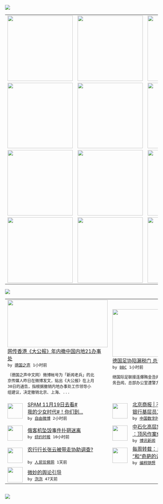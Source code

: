 

<a href="https://github.com/greatfire/z/raw/master/FreeBrowser.apk"><img src="https://raw.githubusercontent.com/greatfire/wiki/master/x/header.png" /></a><table><tr><td width="262" align="center" valign="center"><a href="https://github.com/greatfire/wiki/wiki/nyt" title="纽约时报中文网 国际纵览"><img src="https://raw.githubusercontent.com/greatfire/wiki/master/x/nyt_flag.png" width="215"/></a></td><td width="262" align="center" valign="center"><a href="https://github.com/greatfire/wiki/wiki/dw" title=""><img src="https://raw.githubusercontent.com/greatfire/wiki/master/x/dw_flag.png" width="215"/></a></td><td width="262" align="center" valign="center"><a href="https://github.com/greatfire/wiki/wiki/rmjd" title=""><img src="https://raw.githubusercontent.com/greatfire/wiki/master/x/rmjd_flag.png" width="215"/></a></td></tr><tr><td width="262" align="center" valign="center"><a href="https://github.com/paopaonetizen/website" title="泡泡 - 未经审查的互联网信息"><img src="https://raw.githubusercontent.com/greatfire/wiki/master/x/pp_flag.png" width="215"/></a></td><td width="262" align="center" valign="center"><a href="https://github.com/getlantern/mirror" title="以及自由微博和GreatFire.org官方中文论坛"><img src="https://raw.githubusercontent.com/greatfire/wiki/master/x/lantern_flag.png" width="215"/></a></td><td width="262" align="center" valign="center"><a href="https://github.com/cdtmirrors/m/" title=""><img src="https://raw.githubusercontent.com/greatfire/wiki/master/x/cdt_flag.png" width="215"/></a></td></tr><tr><td width="262" align="center" valign="center"><a href="https://github.com/program-think/blog" title="编程随想的博客"><img src="https://raw.githubusercontent.com/greatfire/wiki/master/x/pt_flag.png" width="215"/></a></td><td width="262" align="center" valign="center"><a href="https://github.com/greatfire/wiki/wiki/bbc" title=""><img src="https://raw.githubusercontent.com/greatfire/wiki/master/x/bbc_flag.png" width="215"/></a></td><td width="262" align="center" valign="center"><a href="https://github.com/freeweibo/s" title="自由微博 - 匿名和不受屏蔽的新浪微博搜索"><img src="https://raw.githubusercontent.com/greatfire/wiki/master/x/fw_flag.png" width="215"/></a></td></tr><tr><td width="262" align="center" valign="center"><a href="https://github.com/greatfire/wiki/wiki/google" title=""><img src="https://raw.githubusercontent.com/greatfire/wiki/master/x/google_flag.png" width="215"/></a></td><td width="262" align="center" valign="center"><a href="https://github.com/bxnews/boxun" title=""><img src="https://raw.githubusercontent.com/greatfire/wiki/master/x/bx_flag.png" width="215"/></a></td><td width="262" align="center" valign="center"><a href="https://github.com/greatfire/wiki/wiki/open-source" title="欢迎访问GreatFire.org开发者项目网站"><img src="https://raw.githubusercontent.com/greatfire/wiki/master/x/open-source_flag.png" width="215"/></a></td></tr></table><img src="https://raw.githubusercontent.com/greatfire/wiki/master/x/newsfeed text.png" /><table cols="4"><tr><td colspan="2" width="380"><a href="http://dw.com/p/1GywY?maca=chi-GK-text-greatfire-all-chinese-15625-xml-mrss"><img src="http://www.dw.com/image/0,,18444312_302,00.jpg" width="330" height="156"/></a></br><a href="http://dw.com/p/1GywY?maca=chi-GK-text-greatfire-all-chinese-15625-xml-mrss">网传香港《大公报》年内撤中国内地21办事<br/>处</a></br><kbd> by <a href="http://dw.de">德国之声</a> 1小时前 </kbd></br><pre>（德国之声中文网）微博帐号为「新闻老兵」的北<br/>京传媒人昨日在微博发文，贴出《大公报》在上月<br/>30日的通告，指根据撤销内地办事处工作领导小<br/>组建议，决定撤销北京、上海、...</pre></td><td colspan="2" width="380"><a href="http://www.bbc.com/zhongwen/simp/world/2015/11/151103_fifa_gfb_search"><img src="http://ichef.bbci.co.uk/news/ws/106/amz/worldservice/live/assets/images/2015/11/03/151103141537_niersbach_304x171_afp_nocredit.jpg" width="330" height="156"/></a></br><a href="http://www.bbc.com/zhongwen/simp/world/2015/11/151103_fifa_gfb_search">德国足协陷漏税门 总部遭突击搜查</a></br><kbd> by <a href="http://www.bbc.co.uk/zhongwen/simp">BBC</a> 1小时前 </kbd></br><pre>继国际足联接连爆贿金丑闻之后，德国足协也陷税<br/>务丑闻，总部办公室遭警方突击搜查。</pre></td></tr><tr><td><img src="https://raw.githubusercontent.com/greatfire/wiki/master/x/fw_logo.png" width="50" height="50"/></td><td width="280"><a href="https://freeweibo.com/weibo/3905195560215728">SPAM 11月19日去看#<br/>我的少女时代#！你们到...</a></br><kbd> by <a href="https://freeweibo.com/">自由微博</a> 2小时前 </kbd></td><td><img src="https://raw.githubusercontent.com/greatfire/wiki/master/x/cdt_logo.png" width="50" height="50"/></td><td width="280"><a href="http://feedproxy.google.com/~r/chinadigitaltimes/main-page/~3/T1kljsYWG24/">北京商报 | 不良率持续攀升<br/> 银行基层员工排队辞职</a></br><kbd> by <a href="http://chinadigitaltimes.net/chinese/">中国数字时代</a> 5小时前 </kbd></td></tr><tr><td><img src="https://raw.githubusercontent.com/greatfire/wiki/master/x/nyt_logo.png" width="50" height="50"/></td><td width="280"><a href="https://d3qlz4p8smvoli.cloudfront.net/world/20151103/c03plane/">俄客机坠毁事件扑朔迷离</a></br><kbd> by <a href="http://m.cn.nytimes.com/">纽约时报</a> 10小时前 </kbd></td><td><img src="http://www.boxun.com/news/images/2015/10/201510301250china1.jpg" width="50" height="50"/></td><td width="280"><a href="http://www.boxun.com/news/gb/pubvp/2015/11/201511032234.shtml">中石化高层集体淫乱背后的腐败<br/>：顶风作案仍不收手请看...</a></br><kbd> by <a href="http://www.boxun.com">博讯新闻</a> 1天前 </kbd></td></tr><tr><td><img src="http://www.rmjdw.com/uploads/allimg/151102/1543591316-0.jpg" width="50" height="50"/></td><td width="280"><a href="http://www.rmjdw.com//fanfuqianshao/20151102/15226.html">农行行长张云被带走协助调查?<br/> </a></br><kbd> by <a href="http://www.rmjdw.com/">人民监督网</a> 1天前 </kbd></td><td><img src="http://lh6.googleusercontent.com/MH162mSTCHN2J7iuXf6MlEXTZBCYTg2RNQoRlRpGnqfV8V8uFBilZ_i3KV95WU4nptN78DgJFesUjnmfg9mewa0OOJ-kqX1ThmWGzDaCofbLF-JsDb2dYvbiLrkpliX0EEt0y_6P6Q" width="50" height="50"/></td><td width="280"><a href="http://feedproxy.google.com/~r/programthink/~3/2g8zsytIIO8/weekly-share-93.html">每周转载：关于“全面放开二孩<br/>”和“奇葩的计生政策”...</a></br><kbd> by <a href="http://program-think.blogspot.com">编程随想</a> 2天前 </kbd></td></tr><tr><td><img src="https://raw.githubusercontent.com/greatfire/wiki/master/x/pp_logo.png" width="50" height="50"/></td><td width="280"><a href="https://pao-pao.net/article/626">微妙的舆论引导</a></br><kbd> by <a href="https://pao-pao.net">泡泡</a> 47天前 </kbd></td></table></br><a href="https://github.com/greatfire/z/raw/master/FreeBrowser.apk"><img src="https://raw.githubusercontent.com/greatfire/wiki/master/x/download app.png" /></a>